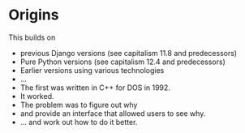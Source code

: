 # Origins
This builds on 
* previous Django versions (see capitalism 11.8 and predecessors) 
* Pure Python versions (see capitalism 12.4 and predecessors)  
* Earlier versions using various technologies  
* ...  
* The first was written in C++ for DOS in 1992.  
* It worked.  
* The problem was to figure out why  
* and provide an interface that allowed users to see why.  
* ... and work out how to do it better.  



